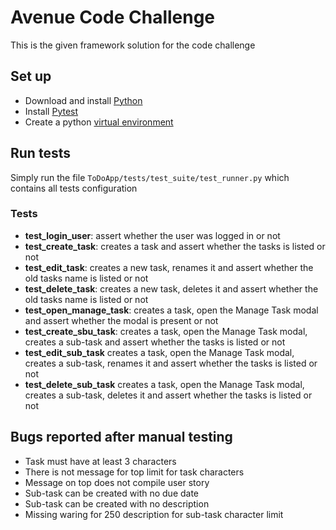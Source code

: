 # Avenue Code Challenge
This is the given framework solution for the code challenge

## Set up
- Download and install [Python](https://www.python.org/downloads/)
- Install [Pytest](https://docs.pytest.org/en/6.2.x/getting-started.html)
- Create a python [virtual environment](https://docs.python.org/3/library/venv.html)

## Run tests
Simply run the file `ToDoApp/tests/test_suite/test_runner.py` which contains all tests configuration

### Tests
- **test_login_user**: assert whether the user was logged in or not
- **test_create_task**: creates a task and assert whether the tasks is listed or not
- **test_edit_task**: creates a new task, renames it and assert whether the old tasks name is listed or not
- **test_delete_task**: creates a new task, deletes it and assert whether the old tasks name is listed or not
- **test_open_manage_task**: creates a task, open the Manage Task modal and assert whether the modal is present or not
- **test_create_sbu_task**: creates a task, open the Manage Task modal, creates a sub-task and assert whether the tasks is listed or not
- **test_edit_sub_task** creates a task, open the Manage Task modal, creates a sub-task, renames it  and assert whether the tasks is listed or not
- **test_delete_sub_task** creates a task, open the Manage Task modal, creates a sub-task, deletes it  and assert whether the tasks is listed or not

## Bugs reported after manual testing
- Task must have at least 3 characters
- There is not message for top limit for task characters
- Message on top does not compile user story
- Sub-task can be created with no due date
- Sub-task can be created with no description
- Missing waring for 250 description for sub-task character limit